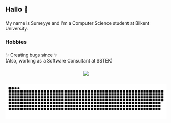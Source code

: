 <h2 align="left">Hallo 👋</h2>

###

<p align="left">My name is Sumeyye and I'm a Computer Science student at Bilkent University.</p>

###

<h3 align="left">Hobbies</h3>

###

<p align="left">✨ Creating bugs since ✨<br>(Also, working as a Software Consultant at SSTEK)</p>

###

<div align="left">
</div>

###

<div align="center">
  <img src="https://profile-counter.glitch.me/smyy1001/count.svg?"  />
</div>

###

<img src="https://raw.githubusercontent.com/smyy1001/smyy1001/output/snake.svg" alt="Snake animation" />

###
